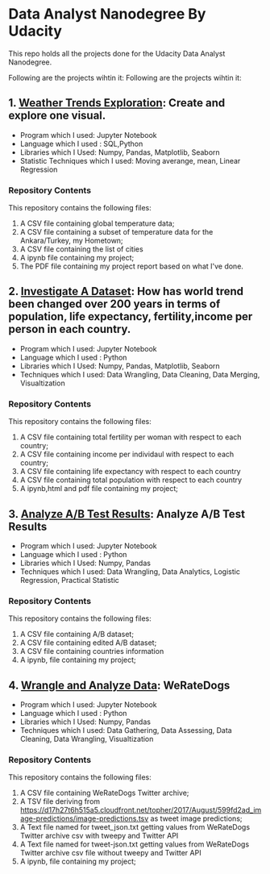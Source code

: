 # Data Analyst Nanodegree By Udacity
This repo holds all the projects done for the Udacity Data Analyst Nanodegree.

Following are the projects wihtin it:
Following are the projects wihtin it:
## 1. [Weather Trends Exploration](https://github.com/Rapter1990/Udacity-Data-Analyst-Nanodegree/tree/master/P1_Explore_Weather_Trends): Create and explore one visual.
* Program which I used: Jupyter Notebook
* Language which I used : SQL,Python
* Libraries which I Used: Numpy, Pandas, Matplotlib, Seaborn
* Statistic Techniques which I used: Moving averange, mean, Linear Regression

### Repository Contents
This repository contains the following files:

1. A CSV file containing global temperature data;
2. A CSV file containing a subset of temperature data for the Ankara/Turkey, my Hometown;
3. A CSV file containing the list of cities
4. A ipynb file containing my project;
5. The PDF file containing my project report based on what I've done.

## 2. [Investigate A Dataset](https://github.com/Rapter1990/Udacity-Data-Analyst-Nanodegree/tree/master/P2_Investigate_A_Dataset): How has world trend been changed over 200 years in terms of population, life expectancy, fertility,income per person in each country.
* Program which I used: Jupyter Notebook
* Language which I used : Python
* Libraries which I Used: Numpy, Pandas, Matplotlib, Seaborn
* Techniques which I used: Data Wrangling, Data Cleaning, Data Merging, Visualtization  

### Repository Contents
This repository contains the following files:

1. A CSV file containing total fertility per woman with respect to each country;
2. A CSV file containing income per individaul with respect to each country;
3. A CSV file containing life expectancy with respect to each country
4. A CSV file containing total population with respect to each country
5. A ipynb,html and pdf file containing my project;

## 3. [Analyze A/B Test Results](https://github.com/Rapter1990/Udacity-Data-Analyst-Nanodegree/tree/master/P3_Analyze_AB_Test): Analyze A/B Test Results
* Program which I used: Jupyter Notebook
* Language which I used : Python
* Libraries which I Used: Numpy, Pandas
* Techniques which I used: Data Wrangling, Data Analytics, Logistic Regression, Practical Statistic

### Repository Contents
This repository contains the following files:

1. A CSV file containing A/B dataset;
2. A CSV file containing edited A/B dataset;
3. A CSV file containing countries information
4. A ipynb, file containing my project;


## 4. [Wrangle and Analyze Data](https://github.com/Rapter1990/Udacity-Data-Analyst-Nanodegree/tree/master/P4_Wrangle_And_Analyze_Data): WeRateDogs
* Program which I used: Jupyter Notebook
* Language which I used : Python
* Libraries which I Used: Numpy, Pandas
* Techniques which I used: Data Gathering, Data Assessing, Data Cleaning, Data Wrangling, Visualtization  

### Repository Contents
This repository contains the following files:

1. A CSV file containing WeRateDogs Twitter archive;
2. A TSV file deriving from https://d17h27t6h515a5.cloudfront.net/topher/2017/August/599fd2ad_image-predictions/image-predictions.tsv as tweet image predictions;
3. A Text file named for tweet_json.txt getting values from WeRateDogs Twitter archive csv with tweepy and Twitter API
4. A Text file named for tweet-json.txt getting values from WeRateDogs Twitter archive csv file without tweepy and Twitter API
5. A ipynb, file containing my project;
